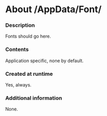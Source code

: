 ﻿# About /AppData/Font/

### Description
Fonts should go here.

### Contents
Application specific, none by default.

### Created at runtime
Yes, always.

### Additional information
None.